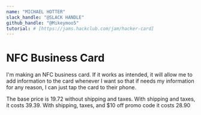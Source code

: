 ```yaml
---
name: "MICHAEL HOTTER"
slack_handle: "@SLACK HANDLE"
github_handle: "@Mikeymoo5"
tutorial: # [https://jams.hackclub.com/jam/hacker-card]
---
```


# NFC Business Card

<!-- Describe your board in 2-3 sentences. What are you making? What will it do? -->
I'm making an NFC business card. If it works as intended, it will allow me to add information to the card whenever I want so that if needs my information for any reason, I can just tap the card to their phone.
<!-- How much is it going to cost? -->
The base price is 19.72 without shipping and taxes. With shipping and taxes, it costs 39.39. With shipping, taxes, and $10 off promo code it costs 28.90
<!-- Tell us a little bit about your design process. What were some challenges? What helped? ***Totally optional*** -->
